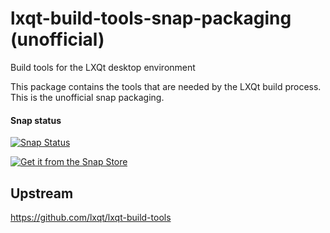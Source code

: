 # lxqt-build-tools-snap-packaging (unofficial)

Build tools for the LXQt desktop environment  

This package contains the tools that are needed by the LXQt build process.  
This is the unofficial snap packaging.  

#### Snap status

[![Snap Status](https://build.snapcraft.io/badge/ito32bit/lxqt-build-tools-snap-packaging.svg)](https://build.snapcraft.io/user/ito32bit/lxqt-build-tools-snap-packaging)

[![Get it from the Snap Store](https://snapcraft.io/static/images/badges/en/snap-store-black.svg)](https://snapcraft.io/lxqt-build-tools-snap)

## Upstream

https://github.com/lxqt/lxqt-build-tools

